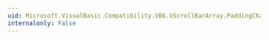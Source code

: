 ```yaml
---
uid: Microsoft.VisualBasic.Compatibility.VB6.VScrollBarArray.PaddingChanged
internalonly: False
---
```

